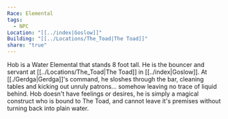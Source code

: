 ```yaml
---
Race: Elemental
tags:
  - NPC
Location: "[[../index|Goslow]]"
Building: "[[../Locations/The_Toad|The Toad]]"
share: "true"
---
```


Hob is a Water Elemental that stands 8 foot tall. He is the bouncer and servant at [[../Locations/The_Toad|The Toad]] in [[../index|Goslow]]. At [[./Gerdga|Gerdga]]'s command, he sloshes through the bar, cleaning tables and kicking out unruly patrons... somehow leaving no trace of liquid behind. Hob doesn't have feelings or desires, he is simply a magical construct who is bound to The Toad, and cannot leave it's premises without turning back into plain water. 